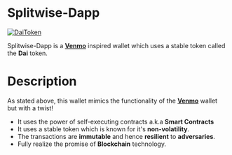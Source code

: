# Splitwise-Dapp
[![DaiToken](https://s2.coinmarketcap.com/static/img/coins/200x200/2308.png)](https://makerdao.com/dai/)

Splitwise-Dapp is a [**Venmo**](https://venmo.com/) inspired wallet which uses a stable token called the **Dai** token. 

# Description
As stated above, this wallet mimics the functionality of the [**Venmo**](https://venmo.com/)  wallet but with a twist!
- It uses the power of self-executing contracts a.k.a **Smart Contracts**
- It uses a stable token which is known for it's **non-volatility**.
- The transactions are **immutable** and hence **resilient** to **adversaries**.
- Fully realize the promise of **Blockchain** technology.






    
